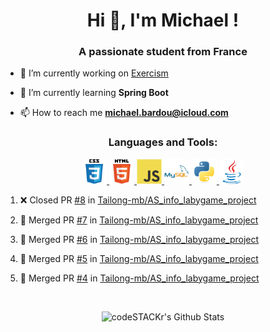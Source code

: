 <h1 align="center">Hi 👋, I'm Michael !</h1>
<h3 align="center">A passionate student from France</h3>

- 🔭 I’m currently working on [Exercism](https://github.com/Tailong-mb/Exercism)

- 🌱 I’m currently learning **Spring Boot**

- 📫 How to reach me **michael.bardou@icloud.com**

<h3 align="center">Languages and Tools:</h3>

<p align="center"> <a href="https://www.w3schools.com/css/" target="_blank" rel="noreferrer"> <img src="https://raw.githubusercontent.com/devicons/devicon/master/icons/css3/css3-original-wordmark.svg" alt="css3" width="40" height="40"/> </a> <a href="https://www.w3.org/html/" target="_blank" rel="noreferrer"> <img src="https://raw.githubusercontent.com/devicons/devicon/master/icons/html5/html5-original-wordmark.svg" alt="html5" width="40" height="40"/> </a> <a href="https://developer.mozilla.org/en-US/docs/Web/JavaScript" target="_blank" rel="noreferrer"> <img src="https://raw.githubusercontent.com/devicons/devicon/master/icons/javascript/javascript-original.svg" alt="javascript" width="40" height="40"/> </a> <a href="https://www.mysql.com/" target="_blank" rel="noreferrer"> <img src="https://raw.githubusercontent.com/devicons/devicon/master/icons/mysql/mysql-original-wordmark.svg" alt="mysql" width="40" height="40"/> </a> <a href="https://www.python.org" target="_blank" rel="noreferrer"> <img src="https://raw.githubusercontent.com/devicons/devicon/master/icons/python/python-original.svg" alt="python" width="40" height="40"/> </a> <a href="https://www.java.com" target="_blank" rel="noreferrer"> <img src="https://raw.githubusercontent.com/devicons/devicon/master/icons/java/java-original.svg" alt="java" width="40" height="40"/> </a></p>

<!--START_SECTION:activity-->
1. ❌ Closed PR [#8](https://github.com/Tailong-mb/AS_info_labygame_project/pull/8) in [Tailong-mb/AS_info_labygame_project](https://github.com/Tailong-mb/AS_info_labygame_project)
2. 🎉 Merged PR [#7](https://github.com/Tailong-mb/AS_info_labygame_project/pull/7) in [Tailong-mb/AS_info_labygame_project](https://github.com/Tailong-mb/AS_info_labygame_project)
3. 🎉 Merged PR [#6](https://github.com/Tailong-mb/AS_info_labygame_project/pull/6) in [Tailong-mb/AS_info_labygame_project](https://github.com/Tailong-mb/AS_info_labygame_project)
4. 🎉 Merged PR [#5](https://github.com/Tailong-mb/AS_info_labygame_project/pull/5) in [Tailong-mb/AS_info_labygame_project](https://github.com/Tailong-mb/AS_info_labygame_project)

5. 🎉 Merged PR [#4](https://github.com/Tailong-mb/AS_info_labygame_project/pull/4) in [Tailong-mb/AS_info_labygame_project](https://github.com/Tailong-mb/AS_info_labygame_project)

</br>
<p align="center" >
<img alt="codeSTACKr's Github Stats" src="https://github-readme-stats.vercel.app/api?username=Tailong-mb&show_icons=true&theme=tokyonight&count_private=true&hide=contribs"></p>
</br>
<!--END_SECTION:activity-->
